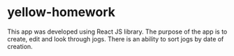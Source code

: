 # yellow-homework

This app was developed using React JS library. The purpose of the app is to create, edit and look through jogs. There is an ability to sort jogs by date of creation.
